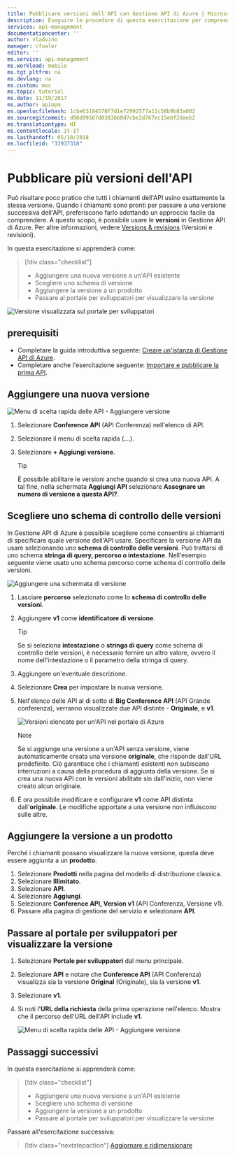 ```yaml
---
title: Pubblicare versioni dell'API con Gestione API di Azure | Microsoft Docs
description: Eseguire le procedure di questa esercitazione per comprendere come pubblicare più versioni con Gestione API.
services: api-management
documentationcenter: ''
author: vladvino
manager: cfowler
editor: ''
ms.service: api-management
ms.workload: mobile
ms.tgt_pltfrm: na
ms.devlang: na
ms.custom: mvc
ms.topic: tutorial
ms.date: 11/19/2017
ms.author: apimpm
ms.openlocfilehash: 1cbe63184578f7d1e72992577a11c58b9b83a002
ms.sourcegitcommit: d98d99567d0383bb8d7cbe2d767ec15ebf2daeb2
ms.translationtype: HT
ms.contentlocale: it-IT
ms.lasthandoff: 05/10/2018
ms.locfileid: "33937318"
---
```

# <a name="publish-multiple-versions-of-your-api"></a>Pubblicare più versioni dell'API 

Può risultare poco pratico che tutti i chiamanti dell'API usino esattamente la stessa versione. Quando i chiamanti sono pronti per passare a una versione successiva dell'API, preferiscono farlo adottando un approccio facile da comprendere. A questo scopo, è possibile usare le **versioni** in Gestione API di Azure. Per altre informazioni, vedere [Versions & revisions](https://blogs.msdn.microsoft.com/apimanagement/2017/09/14/versions-revisions/) (Versioni e revisioni).

In questa esercitazione si apprenderà come:

> [!div class="checklist"]
> * Aggiungere una nuova versione a un'API esistente
> * Scegliere uno schema di versione
> * Aggiungere la versione a un prodotto
> * Passare al portale per sviluppatori per visualizzare la versione

![Versione visualizzata sul portale per sviluppatori](media/api-management-getstarted-publish-versions/azure_portal.PNG)

## <a name="prerequisites"></a>prerequisiti

* Completare la guida introduttiva seguente: [Creare un'istanza di Gestione API di Azure](get-started-create-service-instance.md).
* Completare anche l'esercitazione seguente: [Importare e pubblicare la prima API](import-and-publish.md).

## <a name="add-a-new-version"></a>Aggiungere una nuova versione

![Menu di scelta rapida delle API - Aggiungere versione](media/api-management-getstarted-publish-versions/AddVersionMenu.png)

1. Selezionare **Conference API** (API Conferenza) nell'elenco di API.
2. Selezionare il menu di scelta rapida (**...**).
3. Selezionare **+ Aggiungi versione**.

    > [!TIP]
    > È possibile abilitare le versioni anche quando si crea una nuova API. A tal fine, nella schermata **Aggiungi API** selezionare **Assegnare un numero di versione a questa API?**.

## <a name="choose-a-versioning-scheme"></a>Scegliere uno schema di controllo delle versioni

In Gestione API di Azure è possibile scegliere come consentire ai chiamanti di specificare quale versione dell'API usare. Specificare la versione API da usare selezionando uno **schema di controllo delle versioni**. Può trattarsi di uno schema **stringa di query, percorso o intestazione**. Nell'esempio seguente viene usato uno schema percorso come schema di controllo delle versioni.

![Aggiungere una schermata di versione](media/api-management-getstarted-publish-versions/AddVersion.PNG)

1. Lasciare **percorso** selezionato come lo **schema di controllo delle versioni**.
2. Aggiungere **v1** come **identificatore di versione**.

    > [!TIP]
    > Se si seleziona **intestazione** o **stringa di query** come schema di controllo delle versioni, è necessario fornire un altro valore, ovvero il nome dell'intestazione o il parametro della stringa di query.

3. Aggiungere un'eventuale descrizione.
4. Selezionare **Crea** per impostare la nuova versione.
5. Nell'elenco delle API al di sotto di **Big Conference API** (API Grande conferenza), verranno visualizzate due API distinte - **Originale**, e **v1**.

    ![Versioni elencate per un'API nel portale di Azure](media/api-management-getstarted-publish-versions/VersionList.PNG)

    > [!Note]
    > Se si aggiunge una versione a un'API senza versione, viene automaticamente creata una versione **originale**, che risponde dall'URL predefinito. Ciò garantisce che i chiamanti esistenti non subiscano interruzioni a causa della procedura di aggiunta della versione. Se si crea una nuova API con le versioni abilitate sin dall'inizio, non viene creato alcun originale.

6. È ora possibile modificare e configurare **v1** come API distinta dall'**originale**. Le modifiche apportate a una versione non influiscono sulle altre.

## <a name="add-the-version-to-a-product"></a>Aggiungere la versione a un prodotto

Perché i chiamanti possano visualizzare la nuova versione, questa deve essere aggiunta a un **prodotto**.

1. Selezionare **Prodotti** nella pagina del modello di distribuzione classica.
2. Selezionare **Illimitato**.
3. Selezionare **API**.
4. Selezionare **Aggiungi**.
5. Selezionare **Conference API, Version v1** (API Conferenza, Versione v1).
6. Passare alla pagina di gestione del servizio e selezionare **API**.

## <a name="browse-the-developer-portal-to-see-the-version"></a>Passare al portale per sviluppatori per visualizzare la versione

1. Selezionare **Portale per sviluppatori** dal menu principale.
2. Selezionare **API** e notare che **Conference API** (API Conferenza) visualizza sia la versione **Original** (Originale), sia la versione **v1**.
3. Selezionare **v1**.
4. Si noti l'**URL della richiesta** della prima operazione nell'elenco. Mostra che il percorso dell'URL dell'API include **v1**.

    ![Menu di scelta rapida delle API - Aggiungere versione](media/api-management-getstarted-publish-versions/developer_portal.png)

## <a name="next-steps"></a>Passaggi successivi

In questa esercitazione si apprenderà come:

> [!div class="checklist"]
> * Aggiungere una nuova versione a un'API esistente
> * Scegliere uno schema di versione 
> * Aggiungere la versione a un prodotto
> * Passare al portale per sviluppatori per visualizzare la versione

Passare all'esercitazione successiva:

> [!div class="nextstepaction"]
> [Aggiornare e ridimensionare](upgrade-and-scale.md)